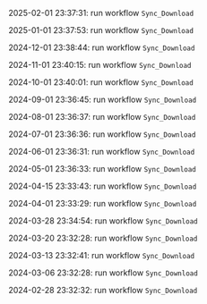 2025-02-01 23:37:31: run workflow `Sync_Download` 

2025-01-01 23:37:53: run workflow `Sync_Download` 

2024-12-01 23:38:44: run workflow `Sync_Download` 

2024-11-01 23:40:15: run workflow `Sync_Download` 

2024-10-01 23:40:01: run workflow `Sync_Download` 

2024-09-01 23:36:45: run workflow `Sync_Download` 

2024-08-01 23:36:37: run workflow `Sync_Download` 

2024-07-01 23:36:36: run workflow `Sync_Download` 

2024-06-01 23:36:31: run workflow `Sync_Download` 

2024-05-01 23:36:33: run workflow `Sync_Download` 

2024-04-15 23:33:43: run workflow `Sync_Download` 

2024-04-01 23:33:29: run workflow `Sync_Download` 

2024-03-28 23:34:54: run workflow `Sync_Download` 

2024-03-20 23:32:28: run workflow `Sync_Download` 

2024-03-13 23:32:41: run workflow `Sync_Download` 

2024-03-06 23:32:28: run workflow `Sync_Download` 

2024-02-28 23:32:32: run workflow `Sync_Download` 


